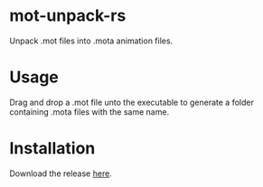# mot-unpack-rs
Unpack .mot files into .mota animation files.

# Usage
Drag and drop a .mot file unto the executable to generate a folder containing .mota files with the same name.

# Installation
Download the release [here](https://github.com/maxcabd/mot-unpack-rs/releases).

